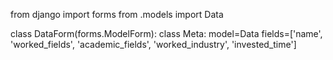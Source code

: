 from django import forms
from .models import Data

class DataForm(forms.ModelForm):
    class Meta:
        model=Data
        fields=['name', 'worked_fields', 'academic_fields', 'worked_industry', 'invested_time']
